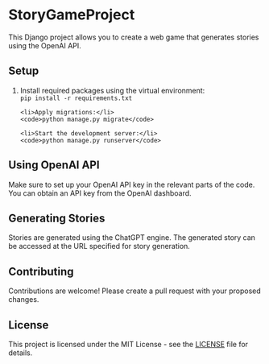 <h1>StoryGameProject</h1>

<p>This Django project allows you to create a web game that generates stories using the OpenAI API.</p>

<h2>Setup</h2>

<ol>
    <li>Install required packages using the virtual environment:</li>
    <code>pip install -r requirements.txt</code>

    <li>Apply migrations:</li>
    <code>python manage.py migrate</code>

    <li>Start the development server:</li>
    <code>python manage.py runserver</code>
</ol>

<h2>Using OpenAI API</h2>

<p>Make sure to set up your OpenAI API key in the relevant parts of the code. You can obtain an API key from the OpenAI dashboard.</p>

<h2>Generating Stories</h2>

<p>Stories are generated using the ChatGPT engine. The generated story can be accessed at the URL specified for story generation.</p>

<h2>Contributing</h2>

<p>Contributions are welcome! Please create a pull request with your proposed changes.</p>

<h2>License</h2>

<p>This project is licensed under the MIT License - see the <a href="LICENSE">LICENSE</a> file for details.</p>
